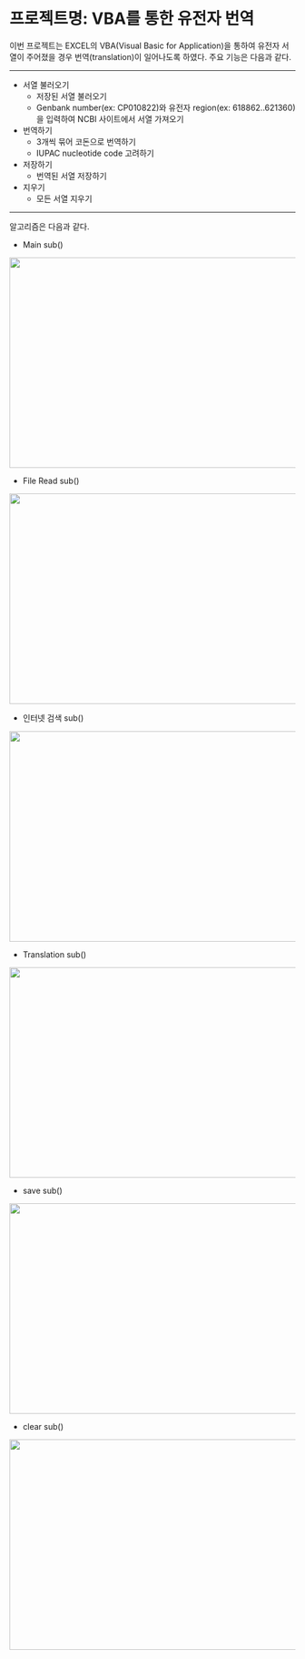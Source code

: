 # 프로젝트명: VBA를 통한 유전자 번역

이번 프로젝트는 EXCEL의 VBA(Visual Basic for Application)을 통하여 유전자 서열이 주어졌을 경우 번역(translation)이 일어나도록 하였다. 주요 기능은 다음과 같다.

-----

- 서열 불러오기
  - 저장된 서열 불러오기
  - Genbank number(ex: CP010822)와 유전자 region(ex: 618862..621360)을 입력하여 NCBI 사이트에서 서열 가져오기
- 번역하기
  - 3개씩 묶어 코돈으로 번역하기
  - IUPAC nucleotide code 고려하기
- 저장하기
  - 번역된 서열 저장하기
- 지우기
  - 모든 서열 지우기
  
-----

알고리즘은 다음과 같다.

- Main sub()

<img src="https://github.com/gotjd709/University_Assignment/tree/main/Microbiology_Lectures/Computer_for_Life_Science_and_Lab/Main.PNG"  width="700" height="370">

- File Read sub()

<img src="https://github.com/gotjd709/University_Assignment/tree/main/Microbiology_Lectures/Computer_for_Life_Science_and_Lab/File.PNG"  width="700" height="370">

- 인터넷 검색 sub()

<img src="https://github.com/gotjd709/University_Assignment/tree/main/Microbiology_Lectures/Computer_for_Life_Science_and_Lab/인터넷ain.PNG"  width="700" height="370">

- Translation sub()

<img src="https://github.com/gotjd709/University_Assignment/tree/main/Microbiology_Lectures/Computer_for_Life_Science_and_Lab/save.PNG"  width="700" height="370">

- save sub()

<img src="https://github.com/gotjd709/University_Assignment/tree/main/Microbiology_Lectures/Computer_for_Life_Science_and_Lab/clear.PNG"  width="700" height="370">

- clear sub()

<img src="https://github.com/gotjd709/University_Assignment/tree/main/Microbiology_Lectures/Computer_for_Life_Science_and_Lab/Main.PNG"  width="700" height="370">
